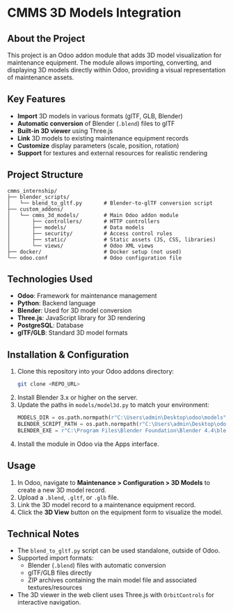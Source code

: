 # CMMS 3D Models Integration

## About the Project

This project is an Odoo addon module that adds 3D model visualization for maintenance equipment. The module allows importing, converting, and displaying 3D models directly within Odoo, providing a visual representation of maintenance assets.

## Key Features

- **Import** 3D models in various formats (glTF, GLB, Blender)
- **Automatic conversion** of Blender (`.blend`) files to glTF
- **Built-in 3D viewer** using Three.js
- **Link** 3D models to existing maintenance equipment records
- **Customize** display parameters (scale, position, rotation)
- **Support** for textures and external resources for realistic rendering

## Project Structure

```plaintext
cmms_internship/
├── blender_scripts/
│   └── blend_to_gltf.py       # Blender-to-glTF conversion script
├── custom_addons/
│   └── cmms_3d_models/        # Main Odoo addon module
│       ├── controllers/       # HTTP controllers
│       ├── models/            # Data models
│       ├── security/          # Access control rules
│       ├── static/            # Static assets (JS, CSS, libraries)
│       └── views/             # Odoo XML views
├── docker/                    # Docker setup (not used)
└── odoo.conf                  # Odoo configuration file
```  

## Technologies Used

- **Odoo**: Framework for maintenance management
- **Python**: Backend language
- **Blender**: Used for 3D model conversion
- **Three.js**: JavaScript library for 3D rendering
- **PostgreSQL**: Database
- **glTF/GLB**: Standard 3D model formats

## Installation & Configuration

1. Clone this repository into your Odoo addons directory:
   ```bash
   git clone <REPO_URL>
   ```
2. Install Blender 3.x or higher on the server.
3. Update the paths in `models/model3d.py` to match your environment:
   ```python
   MODELS_DIR = os.path.normpath(r"C:\Users\admin\Desktop\odoo\models")
   BLENDER_SCRIPT_PATH = os.path.normpath(r"C:\Users\admin\Desktop\odoo\blender_scripts\blend_to_gltf.py")
   BLENDER_EXE = r"C:\Program Files\Blender Foundation\Blender 4.4\blender.exe"
   ```
4. Install the module in Odoo via the Apps interface.

## Usage

1. In Odoo, navigate to **Maintenance > Configuration > 3D Models** to create a new 3D model record.
2. Upload a `.blend`, `.gltf`, or `.glb` file.
3. Link the 3D model record to a maintenance equipment record.
4. Click the **3D View** button on the equipment form to visualize the model.

## Technical Notes

- The `blend_to_gltf.py` script can be used standalone, outside of Odoo.
- Supported import formats:
  - Blender (`.blend`) files with automatic conversion
  - glTF/GLB files directly
  - ZIP archives containing the main model file and associated textures/resources
- The 3D viewer in the web client uses Three.js with `OrbitControls` for interactive navigation.
